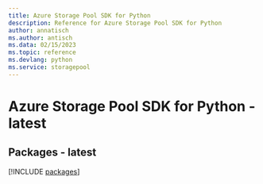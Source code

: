 ```yaml
---
title: Azure Storage Pool SDK for Python
description: Reference for Azure Storage Pool SDK for Python
author: annatisch
ms.author: antisch
ms.data: 02/15/2023
ms.topic: reference
ms.devlang: python
ms.service: storagepool
---
```

# Azure Storage Pool SDK for Python - latest
## Packages - latest
[!INCLUDE [packages](storage-pool-index.md)]